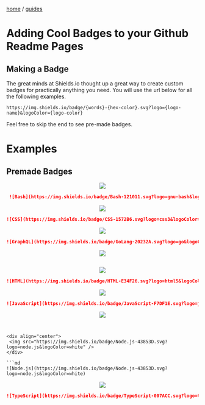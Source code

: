 <p><a href="/">home</a> / <a href="/guides">guides</a></p>
<div class="rainbow-retro"></div>

# Adding Cool Badges to your Github Readme Pages


## Making a Badge


The great minds at Shields.io thought up a great way to create custom badges for practically anything you need. 
You will use the url below for all the following examples. 

`https://img.shields.io/badge/{words}-{hex-color}.svg?logo={logo-name}&logoColor={logo-color}`

Feel free to skip the end to see pre-made badges. 

# Examples

## Premade Badges 

<div align="center">
 <img src="https://img.shields.io/badge/Bash-121011.svg?logo=gnu-bash&logoColor=white" />
</div> 

```md
 ![Bash](https://img.shields.io/badge/Bash-121011.svg?logo=gnu-bash&logoColor=white)
```
<div align="center">
 <img src="https://img.shields.io/badge/CSS-1572B6.svg?logo=css3&logoColor=white" />
</div> 
 
```md
![CSS](https://img.shields.io/badge/CSS-1572B6.svg?logo=css3&logoColor=white)
```
 
<div align="center">
 <img src="https://img.shields.io/badge/GoLang-20232A.svg?logo=go&logoColor=%2379D4FD" />
</div> 

```md
![GraphQL](https://img.shields.io/badge/GoLang-20232A.svg?logo=go&logoColor=%2379D4FD)
```


<div align="center">
 <img src="https://img.shields.io/badge/GraphQL-20232A.svg?logo=graphql&logoColor=%23e10098" />
</div> 

```md![GraphQL](https://img.shields.io/badge/GraphQL-20232A.svg?logo=graphql&logoColor=%23e10098)
```


<div align="center">
 <img src="https://img.shields.io/badge/HTML-E34F26.svg?logo=html5&logoColor=white" />
</div> 

```md
![HTML](https://img.shields.io/badge/HTML-E34F26.svg?logo=html5&logoColor=white)
```


<div align="center">
 <img src="https://img.shields.io/badge/JavaScript-F7DF1E.svg?logo=javascript&logoColor=black" />
</div> 

```md
![JavaScript](https://img.shields.io/badge/JavaScript-F7DF1E.svg?logo=javascript&logoColor=black)
```


<div align="center">
 <img src="https://img.shields.io/badge/Markdown-20232A.svg?logo=markdown&logoColor=white" />
</div> 

```md![markdown](https://img.shields.io/badge/Markdown-20232A.svg?logo=markdown&logoColor=white)


<div align="center">
 <img src="https://img.shields.io/badge/Node.js-43853D.svg?logo=node.js&logoColor=white" />
</div> 

```md
![Node.js](https://img.shields.io/badge/Node.js-43853D.svg?logo=node.js&logoColor=white)
```

<div align="center">
 <img src="https://img.shields.io/badge/TypeScript-007ACC.svg?logo=typescript&logoColor=white" />
</div> 

```md
![TypeScript](https://img.shields.io/badge/TypeScript-007ACC.svg?logo=typescript&logoColor=white)
```
